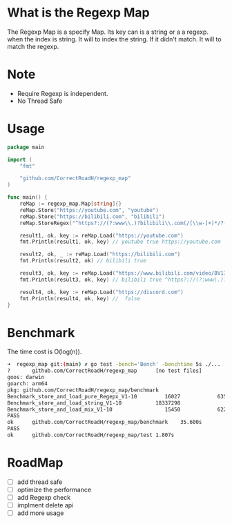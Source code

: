 # What is the Regexp Map

The Regexp Map is a specify Map. Its key can is a string or a a regexp. when the index is string. It will to index the string. If it didn't match. It will to match the regexp.

# Note
- Require Regexp is independent.
- No Thread Safe

# Usage 
```go  
package main

import (
	"fmt"

	"github.com/CorrectRoadH/regexp_map"
)

func main() {
	reMap := regexp_map.Map[string]{}
	reMap.Store("https://youtube.com", "youtube")
	reMap.Store("https://bilibili.com", "bilibili")
	reMap.StoreRegex("^https?://(?:www\\.)?bilibili\\.com(/[\\w-]+)*/?(\\?[^#]*)?(#.*)?$", "bilibili")

	result1, ok, key := reMap.Load("https://youtube.com")
	fmt.Println(result1, ok, key) // youtube true https://youtube.com

	result2, ok, _ := reMap.Load("https://bilibili.com")
	fmt.Println(result2, ok) // bilibili true

	result3, ok, key := reMap.Load("https://www.bilibili.com/video/BV1394y1k7D2/")
	fmt.Println(result3, ok, key) // bilibili true ^https?://(?:www\.)?bilibili\.com(/[\w-]+)*/?(\?[^#]*)?(#.*)?$

	result4, ok, key := reMap.Load("https://discord.com")
	fmt.Println(result4, ok, key) //  false
}
```

# Benchmark

The time cost is O(log(n)).

```bash
➜  regexp_map git:(main) ✗ go test -bench='Bench' -benchtime 5s ./...
?       github.com/CorrectRoadH/regexp_map      [no test files]
goos: darwin
goarch: arm64
pkg: github.com/CorrectRoadH/regexp_map/benchmark
Benchmark_store_and_load_pure_Regepx_V1-10         16027            635505 ns/op
Benchmark_store_and_load_string_V1-10           18337298               395.2 ns/op
Benchmark_store_and_load_mix_V1-10                 15450            622352 ns/op
PASS
ok      github.com/CorrectRoadH/regexp_map/benchmark    35.600s
PASS
ok      github.com/CorrectRoadH/regexp_map/test 1.807s
```
# RoadMap
- [ ] add thread safe
- [ ] optimize the performance
- [ ] add Regexp check
- [ ] implment delete api
- [ ] add more usage